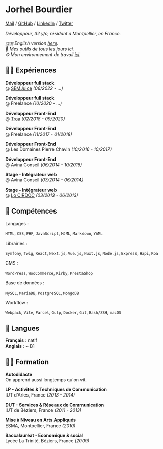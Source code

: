 # Jorhel Bourdier

[Mail](mailto:contact@lehroj.xyz) / [GitHub](https://github.com/lehroj) / [LinkedIn](https://linkedin.com/in/lehroj) / [Twitter](https://twitter.com/_lehroj)

_Développeur, 32 y/o, résidant à Montpellier, en France._

_🇬🇧 English version [here](https://lehroj.github.io/resume/en-version)._
<br>
_🔨 Mes outils de tous les jours [ici](https://lehroj.github.io/uses)._
<br>
_⚙️ Mon environnement de travail [ici](https://github.com/lehroj/setup)._

## 👨‍💻 Expériences

**Développeur full stack**
<br>
@ [SEMJuice](https://semjuice.com) _(06/2022 - ...)_

**Développeur full stack**
<br>
@ Freelance _(10/2020 - ...)_

**Développeur Front-End**
<br>
@ [Troa](https://troa.fr) _(02/2018 - 09/2020)_

**Développeur Front-End**
<br>
@ Freelance _(11/2017 - 01/2018)_

**Développeur Front-End**
<br>
@ Les Domaines Pierre Chavin _(10/2016 - 10/2017)_

**Développeur Front-End**
<br>
@ Avina Conseil _(06/2014 - 10/2016)_

**Stage - Intégrateur web**
<br>
@ Avina Conseil _(03/2014 - 06/2014)_

**Stage - Intégrateur web**
<br>
@ [Lo CIRDÒC](https://oc-cultura.eu) _(03/2013 - 06/2013)_

## 💎 Compétences

Langages :

`HTML`, `CSS`, `PHP`, `JavaScript`, `MJML`, `Markdown`, `YAML`

Librairies :

`Symfony`, `Twig`, `React`, `Next.js`, `Vue.js`, `Nuxt.js`, `Node.js`, `Express`, `Hapi`, `Koa`

CMS :

`WordPress`, `WooCommerce`, `Kirby`, `PrestaShop`

Base de données :

`MySQL`, `MariaDB`, `PostgreSQL`, `MongoDB`

Workflow :

`Webpack`, `Vite`, `Parcel`, `Gulp`, `Docker`, `Git`, `Bash/ZSH`, `macOS`

## 💬 Langues

**Français** : natif
<br>
**Anglais** : ~ B1

## 👨‍🎓 Formation

**Autodidacte**
<br>
On apprend aussi longtemps qu'on vit.

**LP - Activités & Techniques de Communication**
<br>
IUT d'Arles, France _(2013 - 2014)_

**DUT - Services & Réseaux de Communication**
<br>
IUT de Béziers, France _(2011 - 2013)_

**Mise à Niveau en Arts Appliqués**
<br>
ESMA, Montpellier, France _(2010)_

**Baccalauréat - Economique & social**
<br>
Lycée La Trinité, Béziers, France _(2009)_
